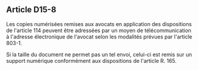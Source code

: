 Article D15-8
----
Les copies numérisées remises aux avocats en application des dispositions de
l'article 114 peuvent être adressées par un moyen de télécommunication à
l'adresse électronique de l'avocat selon les modalités prévues par l'article
803-1.

Si la taille du document ne permet pas un tel envoi, celui-ci est remis sur un
support numérique conformément aux dispositions de l'article R. 165.

